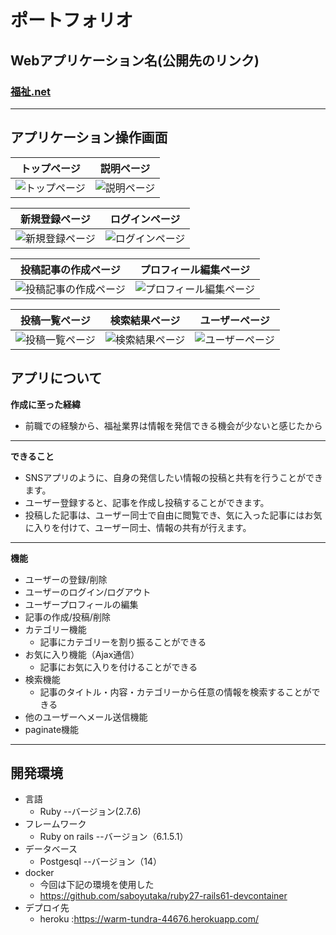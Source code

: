 # ポートフォリオ

## Webアプリケーション名(公開先のリンク)
### [福祉.net](https://warm-tundra-44676.herokuapp.com/)
***
## アプリケーション操作画面
|トップページ|説明ページ|
|---|---|
|![トップページ](https://user-images.githubusercontent.com/104083127/208344427-b328161c-f933-431a-a437-83c6a1366be4.png)|![説明ページ](https://user-images.githubusercontent.com/104083127/208346193-3d197766-1644-4502-a4cf-309e2bb8530c.png)|

|新規登録ページ|ログインページ|
|---|---|
|![新規登録ページ](https://user-images.githubusercontent.com/104083127/208349099-0712b837-86b1-4a03-a7dc-9254972b9f9d.png)|![ログインページ](https://user-images.githubusercontent.com/104083127/208349165-89f831d2-bbcb-4b02-8278-e590cdc8b6d3.png)|

|投稿記事の作成ページ|プロフィール編集ページ|
|---|---|
|![投稿記事の作成ページ](https://user-images.githubusercontent.com/104083127/208350234-0d57be91-189c-42f5-bb90-ef0b303f99d2.png)|![プロフィール編集ページ](https://user-images.githubusercontent.com/104083127/208350828-f254c575-c009-4da2-a871-7d90dc235b62.png)|

|投稿一覧ページ|検索結果ページ|ユーザーページ|
|---|---|---|
|![投稿一覧ページ](https://user-images.githubusercontent.com/104083127/208353498-1fa8fd15-fcc7-4a50-832a-84e340631674.png)|![検索結果ページ](https://user-images.githubusercontent.com/104083127/208351061-ee262c75-3fb9-45d1-908d-51f4cbfae11f.png)|![ユーザーページ](https://user-images.githubusercontent.com/104083127/208354171-317f5629-6e58-4a90-9220-1e2b9b19887c.png)|

## アプリについて
**作成に至った経緯**
- 前職での経験から、福祉業界は情報を発信できる機会が少ないと感じたから
***
**できること**
- SNSアプリのように、自身の発信したい情報の投稿と共有を行うことができます。
- ユーザー登録すると、記事を作成し投稿することができます。
- 投稿した記事は、ユーザー同士で自由に閲覧でき、気に入った記事にはお気に入りを付けて、ユーザー同士、情報の共有が行えます。
***
**機能**
- ユーザーの登録/削除
- ユーザーのログイン/ログアウト
- ユーザープロフィールの編集
- 記事の作成/投稿/削除
- カテゴリー機能
  - 記事にカテゴリーを割り振ることができる 
- お気に入り機能（Ajax通信）
  - 記事にお気に入りを付けることができる
- 検索機能
  - 記事のタイトル・内容・カテゴリーから任意の情報を検索することができる
- 他のユーザーへメール送信機能
- paginate機能
***

 ## 開発環境
 - 言語
   - Ruby --バージョン(2.7.6)
 - フレームワーク
   - Ruby on rails --バージョン（6.1.5.1）
 - データベース
   - Postgesql --バージョン（14）
 - docker
   - 今回は下記の環境を使用した
   -  https://github.com/saboyutaka/ruby27-rails61-devcontainer
 - デプロイ先
   - heroku :https://warm-tundra-44676.herokuapp.com/ 
